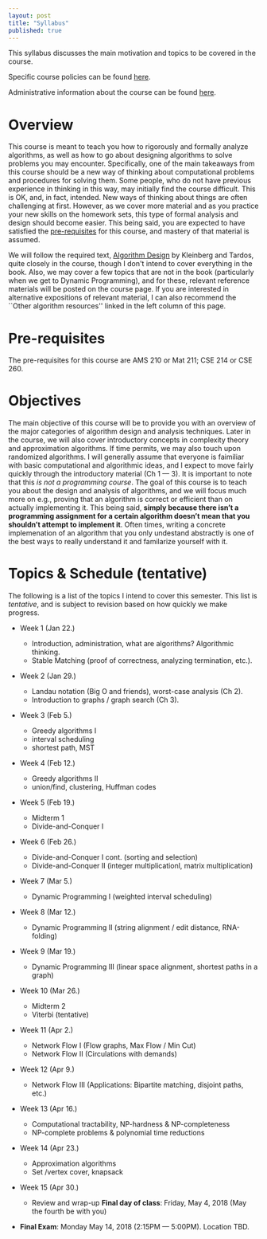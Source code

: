 ```yaml
---
layout: post
title: "Syllabus"
published: true
---
```


This syllabus discusses the main motivation and topics to be covered in the course. 

Specific course policies can be found [here](https://rob-p.github.io/CSE373S18/policies.html).

Administrative information about the course can be found [here](https://rob-p.github.io/CSE373S18/administrative.html).

Overview
============

This course is meant to teach you how to rigorously and formally analyze
algorithms, as well as how to go about designing algorithms to solve problems
you may encounter. Specifically, one of the main takeaways from this course
should be a new way of thinking about computational problems and procedures for
solving them. Some people, who do not have previous experience in thinking in
this way, may initially find the course difficult. This is OK, and, in fact,
intended. New ways of thinking about things are often challenging at first.
However, as we cover more material and as you practice your new skills on the
homework sets, this type of formal analysis and design should become easier.
This being said, you are expected to have satisfied
the [pre-requisites](#prereq) for this course, and mastery of that material is
assumed.

We will follow the required text, [Algorithm Design](https://www.amazon.com/Algorithm-Design-Kleinberg-published-Addison-Wesley/dp/B00E31S1LW/ref=sr_1_10?s=books&ie=UTF8&qid=1516546594&sr=1-10&keywords=Algorithm+Design) by Kleinberg and Tardos, quite closely in the course, though I don't intend to cover everything in the book. Also, we may cover a few topics that are not in the book (particularly when we get to Dynamic Programming), and for these, relevant reference materials will be posted on the course page. If you are interested in alternative expositions of relevant material, I can also recommend the ``Other algorithm resources'' linked in the left column of this page.

Pre-requisites
==================
<a name="prereq"></a>

The pre-requisites for this course are AMS 210 or Mat 211; CSE 214 or CSE 260.

Objectives
============

The main objective of this course will be to provide you with an overview of the
major categories of algorithm design and analysis techniques. Later in the
course, we will also cover introductory concepts in complexity theory and
approximation algorithms. If time permits, we may also touch upon randomized
algorithms. I will generally assume that everyone is faimiliar with basic
computational and algorithmic ideas, and I expect to move fairly quickly through
the introductory material (Ch 1 — 3). It is important to note that this _is not
a programming course_. The goal of this course is to teach you about the design
and analysis of algorithms, and we will focus much more on e.g., proving that an
algorithm is correct or efficient than on actually implementing it. This being
said, **simply because there isn’t a programming assignment for a certain
algorithm doesn’t mean that you shouldn’t attempt to implement it**. Often
times, writing a concrete implemenation of an algorithm that you only undestand
abstractly is one of the best ways to really understand it and familarize
yourself with it.
 
Topics & Schedule (tentative)
====================================

The following is a list of the topics I intend to cover this semester.  This list is _tentative_, and is subject to revision based on how quickly we make progress.

* Week 1 (Jan 22.)
   - Introduction, administration, what are algorithms? Algorithmic thinking.
   - Stable Matching (proof of correctness, analyzing termination, etc.).
   
* Week 2 (Jan 29.)
   - Landau notation (Big O and friends), worst-case analysis (Ch 2).
   - Introduction to graphs / graph search (Ch 3).

* Week 3 (Feb 5.)
   - Greedy algorithms I 
   - interval scheduling
   - shortest path, MST

* Week 4 (Feb 12.)
   - Greedy algorithms II
   - union/find, clustering, Huffman codes
   
* Week 5 (Feb 19.)
   - Midterm 1
   - Divide-and-Conquer I

* Week 6 (Feb 26.)
   - Divide-and-Conquer I cont. (sorting and selection)
   - Divide-and-Conquer II (integer multiplicationl, matrix multiplication)
   
* Week 7 (Mar 5.)
   - Dynamic Programming I (weighted interval scheduling)
   
* Week 8 (Mar 12.)
   - Dynamic Programming II (string alignment / edit distance, RNA-folding)
      
* Week 9 (Mar 19.)
   - Dynamic Programming III (linear space alignment, shortest paths in a graph)
   
* Week 10 (Mar 26.)
   - Midterm 2
   - Viterbi (tentative)

* Week 11 (Apr 2.)
   - Network Flow I (Flow graphs, Max Flow / Min Cut)
   - Network Flow II (Circulations with demands)

* Week 12 (Apr 9.)
   - Network Flow III (Applications: Bipartite matching, disjoint paths, etc.)

* Week 13 (Apr 16.)
   - Computational tractability, NP-hardness & NP-completeness
   - NP-complete problems & polynomial time reductions
   
* Week 14 (Apr 23.)
   - Approximation algorithms 
   - Set /vertex cover, knapsack
   
* Week 15 (Apr 30.)
  - Review and wrap-up **Final day of class**: Friday, May 4, 2018 (May the fourth be with you)
  
* **Final Exam**: Monday May 14, 2018 (2:15PM &mdash; 5:00PM).  Location TBD.
